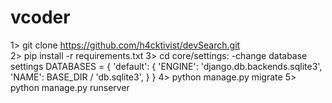 # vcoder
1> git clone https://github.com/h4cktivist/devSearch.git
<br>
2> pip install -r requirements.txt
3> cd core/settings:
   -change database settings
     DATABASES = {
      'default': {
          'ENGINE': 'django.db.backends.sqlite3',
          'NAME': BASE_DIR / 'db.sqlite3',
      }
    }
4> python manage.py migrate
5> python manage.py runserver

